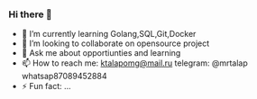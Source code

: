 ### Hi there 👋

- 🌱 I’m currently learning Golang,SQL,Git,Docker
- 👯 I’m looking to collaborate on opensource project
- 💬 Ask me about opportiunties and learning
- 📫 How to reach me: ktalapomg@mail.ru telegram: @mrtalap  whatsap87089452884
- ⚡ Fun fact: ...


